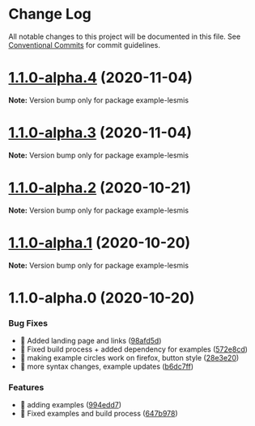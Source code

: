 # Change Log

All notable changes to this project will be documented in this file.
See [Conventional Commits](https://conventionalcommits.org) for commit guidelines.

# [1.1.0-alpha.4](https://github.com/visdesignlab/trrack/compare/example-lesmis@1.1.0-alpha.3...example-lesmis@1.1.0-alpha.4) (2020-11-04)

**Note:** Version bump only for package example-lesmis





# [1.1.0-alpha.3](https://github.com/visdesignlab/trrack/compare/example-lesmis@1.1.0-alpha.2...example-lesmis@1.1.0-alpha.3) (2020-11-04)

**Note:** Version bump only for package example-lesmis





# [1.1.0-alpha.2](https://github.com/visdesignlab/trrack/compare/example-lesmis@1.1.0-alpha.1...example-lesmis@1.1.0-alpha.2) (2020-10-21)

**Note:** Version bump only for package example-lesmis





# [1.1.0-alpha.1](https://github.com/visdesignlab/trrack/compare/example-lesmis@1.1.0-alpha.0...example-lesmis@1.1.0-alpha.1) (2020-10-20)

**Note:** Version bump only for package example-lesmis





# 1.1.0-alpha.0 (2020-10-20)


### Bug Fixes

* 🐛 Added landing page and links ([98afd5d](https://github.com/visdesignlab/trrack/commit/98afd5d0537e49dce82b3cddb3e7547c2d3ffa84))
* 🐛 Fixed build process + added dependency for examples ([572e8cd](https://github.com/visdesignlab/trrack/commit/572e8cd8675003030ac942036201868383569835))
* 🐛 making example circles work on firefox, button style ([28e3e20](https://github.com/visdesignlab/trrack/commit/28e3e20063e40a3fc45ea1bbbeffab41f72ea4e3))
* 🐛 more syntax changes, example updates ([b6dc7ff](https://github.com/visdesignlab/trrack/commit/b6dc7ff5d7d7f8fcc669d46837e4c37210d7e32a))


### Features

* 🎸 adding examples ([994edd7](https://github.com/visdesignlab/trrack/commit/994edd76ec1be5d7aef9b3d17e097868817a702f))
* 🎸 Fixed examples and build process ([647b978](https://github.com/visdesignlab/trrack/commit/647b9789dd04a37c70395d08e547fc82adcccab7))
